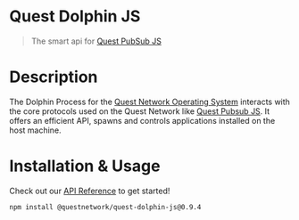 # Quest Dolphin JS
> The smart api for [Quest PubSub JS](quest-pubsub-js)

# Description

The Dolphin Process for the [Quest Network Operating System](quest-os-js) interacts with the core protocols used on the Quest Network like [Quest Pubsub JS](quest-dolphin-js). It offers an efficient API, spawns and controls applications installed on the host machine.

# Installation & Usage
Check out our [API Reference](api.md) to get started!

```
npm install @questnetwork/quest-dolphin-js@0.9.4
```
